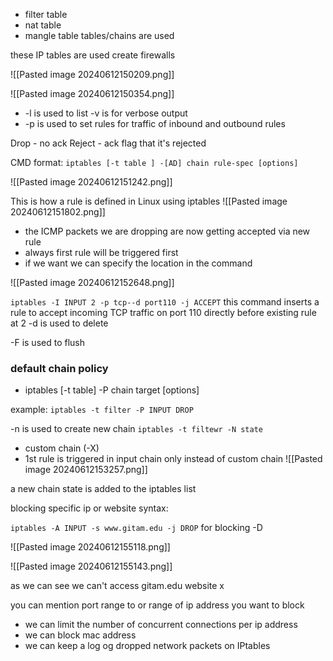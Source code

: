 - filter table
- nat table
- mangle table
tables/chains are used 

these IP tables are used create firewalls  

![[Pasted image 20240612150209.png]]

![[Pasted image 20240612150354.png]]

-  -l is used to list  -v is for verbose output
- -p is used to set rules for traffic  of inbound and outbound rules

Drop - no ack 
Reject - ack flag that it's rejected

CMD format:
`iptables [-t table ] -[AD] chain rule-spec [options]`

![[Pasted image 20240612151242.png]]

This is how a rule is defined in Linux using iptables
![[Pasted image 20240612151802.png]]

- the ICMP packets we are dropping are now getting accepted via new rule
- always first rule will be triggered first 
- if we want we can specify the location in the command 


![[Pasted image 20240612152648.png]]

`iptables -I INPUT 2 -p tcp--d port110 -j ACCEPT`
this command inserts a rule to accept incoming TCP traffic on port 110 directly before existing rule at 2
-d is used to delete

-F is used to flush 

### default chain policy

- iptables [-t table] -P chain target [options]

example: `iptables -t filter -P INPUT DROP`

-n is used to create new chain 
`iptables -t filtewr -N state`
- custom chain (-X)
- 1st rule is triggered in input chain only instead of custom chain
![[Pasted image 20240612153257.png]]

a new chain state is added to the iptables list

blocking specific ip or website syntax:

`iptables -A INPUT -s www.gitam.edu -j DROP`
for blocking -D

![[Pasted image 20240612155118.png]]

![[Pasted image 20240612155143.png]]

as we can see we can't access gitam.edu website x

you can mention port range to or range of ip address you want to block
- we can limit the number of concurrent connections per ip address
- we can block mac address
- we can keep a log og dropped network packets on IPtables 

